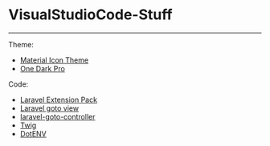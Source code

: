 # VisualStudioCode-Stuff
---

Theme:

- [Material Icon Theme](https://marketplace.visualstudio.com/items?itemName=PKief.material-icon-theme)
- [One Dark Pro](https://marketplace.visualstudio.com/items?itemName=zhuangtongfa.Material-theme)

Code:

- [Laravel Extension Pack](https://marketplace.visualstudio.com/items?itemName=onecentlin.laravel-extension-pack)
- [Laravel goto view](https://marketplace.visualstudio.com/items?itemName=codingyu.laravel-goto-view)
- [laravel-goto-controller](https://marketplace.visualstudio.com/items?itemName=stef-k.laravel-goto-controller)
- [Twig](https://marketplace.visualstudio.com/items?itemName=whatwedo.twig)
- [DotENV](https://marketplace.visualstudio.com/items?itemName=mikestead.dotenv)
